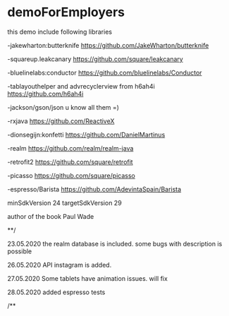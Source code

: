 # demoForEmployers

this demo include following libraries

-jakewharton:butterknife https://github.com/JakeWharton/butterknife

-squareup.leakcanary https://github.com/square/leakcanary

-bluelinelabs:conductor https://github.com/bluelinelabs/Conductor

-tablayouthelper and advrecyclerview from h6ah4i https://github.com/h6ah4i

-jackson/gson/json u know all them =)

-rxjava https://github.com/ReactiveX

-dionsegijn:konfetti https://github.com/DanielMartinus

-realm https://github.com/realm/realm-java

-retrofit2 https://github.com/square/retrofit

-picasso https://github.com/square/picasso

-espresso/Barista https://github.com/AdevintaSpain/Barista 

minSdkVersion 24
targetSdkVersion 29

author of the book Paul Wade

**/

23.05.2020 the realm database is included. some bugs with description is possible

26.05.2020 API instagram is added. 

27.05.2020 Some tablets have animation issues. will fix

28.05.2020 added espresso tests

/**
